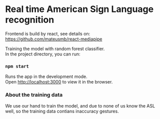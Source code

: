 # Real time American Sign Language recognition
Frontend is build by react, see details on: https://github.com/mateusmb/react-mediapipe</br>

Training the model with random forest classifier. </br>
In the project directory, you can run:

### `npm start`

Runs the app in the development mode.<br />
Open [http://localhost:3000](http://localhost:3000) to view it in the browser.

### About the training data
We use our hand to train the model, and due to none of us know the ASL well, so the training data contians inaccuracy gestures.<br>





